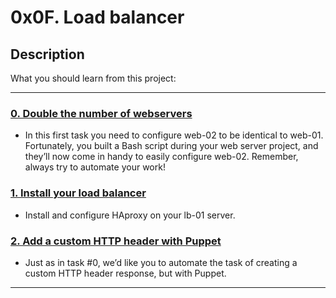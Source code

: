 # 0x0F. Load balancer

## Description
What you should learn from this project:

---

### [0. Double the number of webservers](./0-custom_http_response-header)
* In this first task you need to configure web-02 to be identical to web-01. Fortunately, you built a Bash script during your web server project, and they’ll now come in handy to easily configure web-02. Remember, always try to automate your work!


### [1. Install your load balancer](./1-install_load_balancer)
* Install and configure HAproxy on your lb-01 server.


### [2. Add a custom HTTP header with Puppet](./2-puppet_custom_http_response-header.pp)
* Just as in task #0, we’d like you to automate the task of creating a custom HTTP header response, but with Puppet.

---
